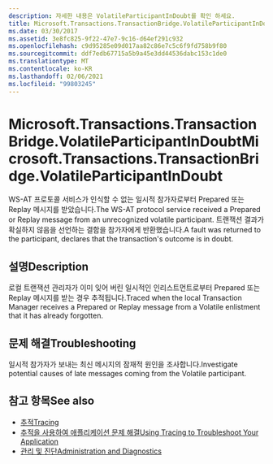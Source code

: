 ```yaml
---
description: 자세한 내용은 VolatileParticipantInDoubt를 확인 하세요.
title: Microsoft.Transactions.TransactionBridge.VolatileParticipantInDoubt
ms.date: 03/30/2017
ms.assetid: 3e8fc825-9f22-47e7-9c16-d64ef291c932
ms.openlocfilehash: c9d95285e09d017aa82c86e7c5c6f9fd758b9f80
ms.sourcegitcommit: ddf7edb67715a5b9a45e3dd44536dabc153c1de0
ms.translationtype: MT
ms.contentlocale: ko-KR
ms.lasthandoff: 02/06/2021
ms.locfileid: "99803245"
---
```

# <a name="microsofttransactionstransactionbridgevolatileparticipantindoubt"></a><span data-ttu-id="f4aa7-103">Microsoft.Transactions.TransactionBridge.VolatileParticipantInDoubt</span><span class="sxs-lookup"><span data-stu-id="f4aa7-103">Microsoft.Transactions.TransactionBridge.VolatileParticipantInDoubt</span></span>

<span data-ttu-id="f4aa7-104">WS-AT 프로토콜 서비스가 인식할 수 없는 일시적 참가자로부터 Prepared 또는 Replay 메시지를 받았습니다.</span><span class="sxs-lookup"><span data-stu-id="f4aa7-104">The WS-AT protocol service received a Prepared or Replay message from an unrecognized volatile participant.</span></span> <span data-ttu-id="f4aa7-105">트랜잭션 결과가 확실하지 않음을 선언하는 결함을 참가자에게 반환했습니다.</span><span class="sxs-lookup"><span data-stu-id="f4aa7-105">A fault was returned to the participant, declares that the transaction's outcome is in doubt.</span></span>  
  
## <a name="description"></a><span data-ttu-id="f4aa7-106">설명</span><span class="sxs-lookup"><span data-stu-id="f4aa7-106">Description</span></span>  

 <span data-ttu-id="f4aa7-107">로컬 트랜잭션 관리자가 이미 잊어 버린 일시적인 인리스트먼트로부터 Prepared 또는 Replay 메시지를 받는 경우 추적됩니다.</span><span class="sxs-lookup"><span data-stu-id="f4aa7-107">Traced when the local Transaction Manager receives a Prepared or Replay message from a Volatile enlistment that it has already forgotten.</span></span>  
  
## <a name="troubleshooting"></a><span data-ttu-id="f4aa7-108">문제 해결</span><span class="sxs-lookup"><span data-stu-id="f4aa7-108">Troubleshooting</span></span>  

 <span data-ttu-id="f4aa7-109">일시적 참가자가 보내는 최신 메시지의 잠재적 원인을 조사합니다.</span><span class="sxs-lookup"><span data-stu-id="f4aa7-109">Investigate potential causes of late messages coming from the Volatile participant.</span></span>  
  
## <a name="see-also"></a><span data-ttu-id="f4aa7-110">참고 항목</span><span class="sxs-lookup"><span data-stu-id="f4aa7-110">See also</span></span>

- [<span data-ttu-id="f4aa7-111">추적</span><span class="sxs-lookup"><span data-stu-id="f4aa7-111">Tracing</span></span>](index.md)
- [<span data-ttu-id="f4aa7-112">추적을 사용하여 애플리케이션 문제 해결</span><span class="sxs-lookup"><span data-stu-id="f4aa7-112">Using Tracing to Troubleshoot Your Application</span></span>](using-tracing-to-troubleshoot-your-application.md)
- [<span data-ttu-id="f4aa7-113">관리 및 진단</span><span class="sxs-lookup"><span data-stu-id="f4aa7-113">Administration and Diagnostics</span></span>](../index.md)
